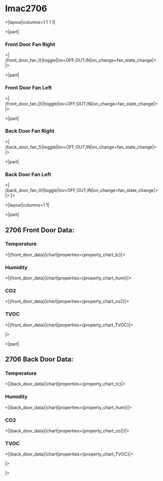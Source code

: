 # Imac2706

<|layout|columns=1 1 1 1|

<|part|

### Front Door Fan Right

<|{front_door_fan_1}|toggle|lov=OFF;OUT;IN|on_change=fan_state_change|>
|>

<|part|

### Front Door Fan Left

<|{front_door_fan_0}|toggle|lov=OFF;OUT;IN|on_change=fan_state_change|>
|>

<|part|

### Back Door Fan Right

<|{back_door_fan_1}|toggle|lov=OFF;OUT;IN|on_change=fan_state_change|>
|>

<|part|

### Back Door Fan Left

<|{back_door_fan_0}|toggle|lov=OFF;OUT;IN|on_change=fan_state_change|>
|>
|>

<|layout|columns=1 1|

<|part|

## 2706 Front Door Data:

### Temperature

<|{front_door_data}|chart|properties={property_chart_tc}|>

### Humidity

<|{front_door_data}|chart|properties={property_chart_humi}|>

### CO2

<|{front_door_data}|chart|properties={property_chart_co2}|>

### TVOC

<|{front_door_data}|chart|properties={property_chart_TVOC}|>

|>

<|part|

## 2706 Back Door Data:

### Temperature

<|{back_door_data}|chart|properties={property_chart_tc}|>

### Humidity

<|{back_door_data}|chart|properties={property_chart_humi}|>

### CO2

<|{back_door_data}|chart|properties={property_chart_co2}|>

### TVOC

<|{back_door_data}|chart|properties={property_chart_TVOC}|>

|>

|>
